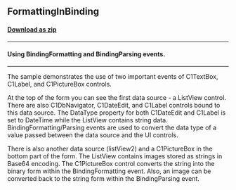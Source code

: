 ## FormattingInBinding
#### [Download as zip](https://minhaskamal.github.io/DownGit/#/home?url=https://github.com/GrapeCity/ComponentOne-WinForms-Samples/tree/master/NetFramework\Input\VB\FormattingInBinding)
____
#### Using BindingFormatting and BindingParsing events.
____
The sample demonstrates the use of two important events of C1TextBox, C1Label, and C1PictureBox controls. 

At the top of the form you can see the first data source - a ListView control. There are also C1DbNavigator, C1DateEdit, and C1Label controls bound to this data source. The DataType property for both C1DateEdit and C1Label is set to DateTime while the ListView contains string data. BindingFormatting/Parsing events are used to convert the data type of a value passed between the data source and the UI controls. 

There is also another data source (listView2) and a C1PictureBox in the bottom part of the form. The ListView contains images stored as strings in Base64 encoding. The C1PictureBox control converts the string into the binary form within the BindingFormatting event. Also, an image can be converted back to the string form within the BindingParsing event. 
